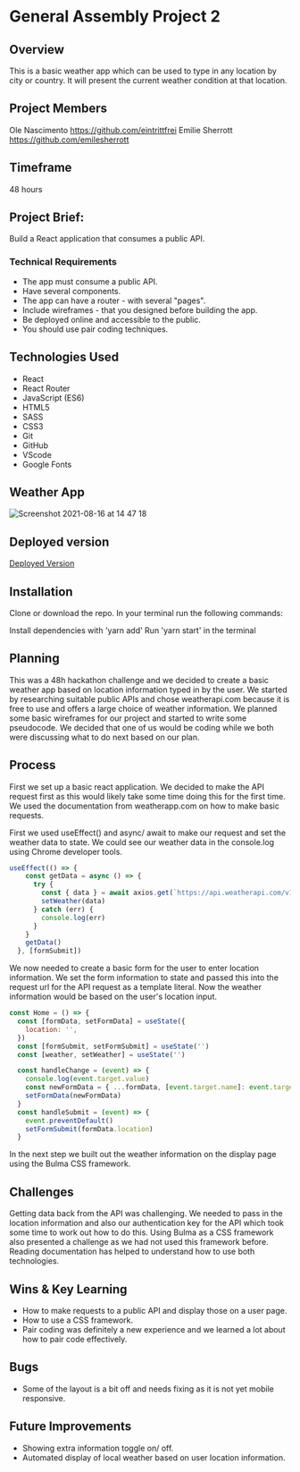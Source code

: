 # General Assembly Project 2

## Overview
This is a basic weather app which can be used to type in any location by city or country. It will present the current weather condition at that location. 

## Project Members
Ole Nascimento https://github.com/eintrittfrei
Emilie Sherrott https://github.com/emilesherrott

## Timeframe
48 hours 

## Project Brief:  

Build a React application that consumes a public API.
​
### Technical Requirements
* The app must consume a public API.
* Have several components.
* The app can have a router - with several "pages".
* Include wireframes - that you designed before building the app.
* Be deployed online and accessible to the public.
* You should use pair coding techniques.
​
## Technologies Used

* React
* React Router
* JavaScript (ES6)
* HTML5
* SASS
* CSS3
* Git
* GitHub
* VScode
* Google Fonts

## Weather App

![Screenshot 2021-08-16 at 14 47 18](https://user-images.githubusercontent.com/16645758/129566192-3e04bd2f-2a53-42f5-8747-4bb9bdef3a50.png)


## Deployed version

<a href="https://oleproject2.netlify.app/" target="_blank">Deployed Version</a>
## Installation
Clone or download the repo. In your terminal run the following commands: 

Install dependencies with 'yarn add' 
Run 'yarn start' in the terminal 

## Planning
This was a 48h hackathon challenge and we decided to create a basic weather app based on location information typed in by the user. We started by researching suitable public APIs and chose weatherapi.com because it is free to use and offers a large choice of weather information. We planned some basic wireframes for our project and started to write some pseudocode. We decided that one of us would be coding while we both were discussing what to do next based on our plan. 

## Process
First we set up a basic react application. We decided to make the API request first as this would likely take some time doing this for the first time. We used the documentation from weatherapp.com on how to make basic requests.  

First we used useEffect() and async/ await to make our request and set the weather data to state. We could see our weather data in the console.log using Chrome developer tools.

```javascript
useEffect(() => {
    const getData = async () => {
      try {
        const { data } = await axios.get(`https://api.weatherapi.com/v1/forecast.json?key=bc3268a2d36f4676922230553211606&q=${formSubmit}&days=1&aqi=yes&alerts=no`)
        setWeather(data)
      } catch (err) {
        console.log(err)
      }
    }
    getData()
  }, [formSubmit])

```

We now needed to create a basic form for the user to enter location information. We set the form information to state and passed this into the request url for the API request as a template literal. Now the weather information would be based on the user's location input. 

```javascript
const Home = () => {
  const [formData, setFormData] = useState({
    location: '',
  })
  const [formSubmit, setFormSubmit] = useState('')
  const [weather, setWeather] = useState('')

  const handleChange = (event) => {
    console.log(event.target.value)
    const newFormData = { ...formData, [event.target.name]: event.target.value }
    setFormData(newFormData)
  }
  const handleSubmit = (event) => {
    event.preventDefault()
    setFormSubmit(formData.location)
  }

```
In the next step we built out the weather information on the display page using the Bulma CSS framework. 
 
## Challenges
Getting data back from the API was challenging. We needed to pass in the location information and also our authentication key for the API which took some time to work out how to do this. 
Using Bulma as a CSS framework also presented a challenge as we had not used this framework before.
Reading documentation has helped to understand how to use both technologies. 

## Wins & Key Learning 
* How to make requests to a public API and display those on a user page. 
* How to use a CSS framework. 
* Pair coding was definitely a new experience and we learned a lot about how to pair code effectively. 

## Bugs

* Some of the layout is a bit off and needs fixing as it is not yet mobile responsive. 

## Future Improvements 

* Showing extra information toggle on/ off. 
* Automated display of local weather based on user location information.



